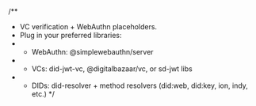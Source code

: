 /**
 * VC verification + WebAuthn placeholders.
 * Plug in your preferred libraries:
 *  - WebAuthn: @simplewebauthn/server
 *  - VCs: did-jwt-vc, @digitalbazaar/vc, or sd-jwt libs
 *  - DIDs: did-resolver + method resolvers (did:web, did:key, ion, indy, etc.)
 */
